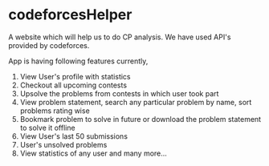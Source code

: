 ﻿# codeforcesHelper
A website which will help us to do CP analysis. We have used API's provided by codeforces.

App is having following features currently,

1. View User's profile with statistics
2. Checkout all upcoming contests
3. Upsolve the problems from contests in which user took part
4. View problem statement, search any particular problem by name, sort problems rating wise
5. Bookmark problem to solve in future or download the problem statement to solve it offline
6. View User's last 50 submissions
7. User's unsolved problems
8. View statistics of any user and many more...
